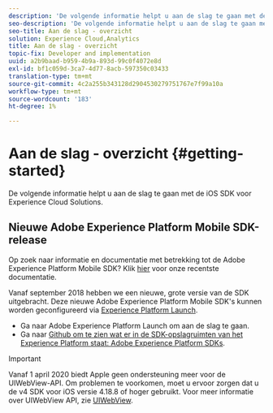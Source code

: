 ```yaml
---
description: 'De volgende informatie helpt u aan de slag te gaan met de iOS SDK voor Experience Cloud Solutions '
seo-description: 'De volgende informatie helpt u aan de slag te gaan met de iOS SDK voor Experience Cloud Solutions '
seo-title: Aan de slag - overzicht
solution: Experience Cloud,Analytics
title: Aan de slag - overzicht
topic-fix: Developer and implementation
uuid: a2b9baad-b959-4b9a-893d-99c0f4072e8d
exl-id: bf1c059d-3ca7-4d77-8acb-597350c03433
translation-type: tm+mt
source-git-commit: 4c2a255b343128d2904530279751767e7f99a10a
workflow-type: tm+mt
source-wordcount: '183'
ht-degree: 1%

---
```


# Aan de slag - overzicht {#getting-started}

De volgende informatie helpt u aan de slag te gaan met de iOS SDK voor Experience Cloud Solutions.

## Nieuwe Adobe Experience Platform Mobile SDK-release

Op zoek naar informatie en documentatie met betrekking tot de Adobe Experience Platform Mobile SDK? Klik [hier](https://aep-sdks.gitbook.io/docs/) voor onze recentste documentatie.

Vanaf september 2018 hebben we een nieuwe, grote versie van de SDK uitgebracht. Deze nieuwe Adobe Experience Platform Mobile SDK&#39;s kunnen worden geconfigureerd via [Experience Platform Launch](https://www.adobe.com/experience-platform/launch.html).

* Ga naar Adobe Experience Platform Launch om aan de slag te gaan.
* Ga naar [Github om te zien wat er in de SDK-opslagruimten van het Experience Platform staat: Adobe Experience Platform SDKs](https://github.com/Adobe-Marketing-Cloud/acp-sdks).

>[!IMPORTANT]
>
>Vanaf 1 april 2020 biedt Apple geen ondersteuning meer voor de UIWebView-API. Om problemen te voorkomen, moet u ervoor zorgen dat u de v4 SDK voor iOS versie 4.18.8 of hoger gebruikt. Voor meer informatie over UIWebView API, zie [UIWebView](https://developer.apple.com/documentation/uikit/uiwebview).
